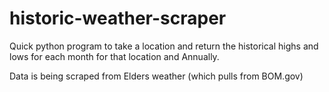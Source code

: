 # historic-weather-scraper

Quick python program to take a location and return the historical highs and lows for each month for that location and Annually. 

Data is being scraped from Elders weather (which pulls from BOM.gov)
